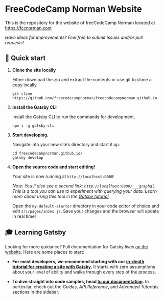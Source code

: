 # FreeCodeCamp Norman Website

This is the repository for the website of freeCodeCamp Norman located at https://fccnorman.com

_Have ideas for improvements? Feel free to submit issues and/or pull requests!_

## 🚀 Quick start

1.  **Clone the site locally**

    Either download the zip and extract the contents or use git to clone a copy locally.

    ```shell
    git clone https://github.com/freecodecampnorman/freecodecampnorman.github.io
    ```

1.  **Install the Gatsby CLI**

    Install the Gatsby CLI to run the commands for development.

    ```shell
    npm i -g gatsby-cli
    ```

1.  **Start developing.**

    Navigate into your new site’s directory and start it up.

    ```shell
    cd freecodecampnorman.github.io/
    gatsby develop
    ```

1.  **Open the source code and start editing!**

    Your site is now running at `http://localhost:8000`!

    _Note: You'll also see a second link: _`http://localhost:8000/___graphql`_. This is a tool you can use to experiment with querying your data. Learn more about using this tool in the [Gatsby tutorial](https://www.gatsbyjs.org/tutorial/part-five/#introducing-graphiql)._

    Open the `my-default-starter` directory in your code editor of choice and edit `src/pages/index.js`. Save your changes and the browser will update in real time!

## 🎓 Learning Gatsby

Looking for more guidance? Full documentation for Gatsby lives [on the website](https://www.gatsbyjs.org/). Here are some places to start:

-   **For most developers, we recommend starting with our [in-depth tutorial for creating a site with Gatsby](https://www.gatsbyjs.org/tutorial/).** It starts with zero assumptions about your level of ability and walks through every step of the process.

-   **To dive straight into code samples, head [to our documentation](https://www.gatsbyjs.org/docs/).** In particular, check out the _Guides_, _API Reference_, and _Advanced Tutorials_ sections in the sidebar.
